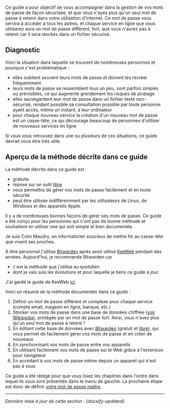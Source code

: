 Ce guide a pour objectif de vous accompagner dans la gestion de vos mots de passe de façon sécurisée, et que vous n'ayez plus qu'un seul mot de passe à retenir dans votre utilisation d'Internet. Ce mot de passe vous servira à accéder à tous les autres, et chaque service en ligne que vous utiliserez aura un mot de passe différent, fort, que vous n'aurez pas à retenir car il sera stockés dans un fichier sécurisé.

## Diagnostic

Voici la situation dans laquelle se trouvent de nombreuses personnes et pourquoi c'est problématique :

- elles oublient souvent leurs mots de passe et doivent les recréer fréquemment
- leurs mots de passe se ressemblent tous un peu, sont parfois simples ou prévisibles, ce qui augmente grandement les risques de piratage
- elles sauvegardent leur mot de passe dans un fichier texte non-sécurisé, rendant possible sa consultation possible par toute personne ayant accès, même un instant, à leur ordinateur
- pour chaque nouveau service la création d'un nouveau mot de passe est un casse-tête, ce qui décourage beaucoup de personnes d'utiliser de nouveaux services en ligne

Si vous vous retrouvez dans une ou plusieurs de ces situations, ce guide devrait vous être très utile.

## Aperçu de la méthode décrite dans ce guide

La méthode décrite dans ce guide est

- gratuite
- repose sur un outil [libre](https://fr.wikipedia.org/wiki/Logiciel_libre)
- vous permettra de gérer vos mots de passe facilement et en toute sécurité
- peut être utilisée indifféremment par les utilisateurs de Linux, de Windows et des appareils Apple.

Il y a de nombreuses bonnes façons de gérer ses mots de passe. Ce guide a été conçu pour les personnes qui n'ont pas de bonne méthode et souhaitent en utiliser une qui soit simple et bien documentée.

Je suis Colin Maudry, un informaticien soucieux de mettre fin au casse-tête que vivent ses proches.

À titre personnel j'utilise [Bitwarden](https://bitwarden.com) après avoir utilisé [KeeWeb](https://keeweb.info) pendant des années. Aujourd'hui, je recommande Bitwarden car

- c'est la méthode que j'utilise au quotidien
- dont je vais suis les évolutions et pour laquelle je tiens ce guide à jour.

J'ai gardé le guide de KeeWeb [ici](/fr/keeweb/keeweb).

Voici un résumé de la méthode documentée dans ce guide :

1. Définir un mot de passe différent et complexe pour chaque service (compte email, magasin en ligne, banque, etc.)
2. Stocker vos mots de passe dans une base de données chiffrée ([voir Wikipedia](https://fr.wikipedia.org/wiki/Chiffrement)), protégée par un mot de passe fort. Ainsi, vous n'avez plus qu'un seul mot de passe à retenir !
2. En éditant cette base de données avec [Bitwarden](https://bitwarden.com) (gratuit et [libre](https://fr.wikipedia.org/wiki/Logiciel_libre)), qui vous permet de facilement gérer vos mots de passe et en créer de nouveaux
3. En synchronisant vos mots de passe entre vos appareils
4. En utilisant facilement vos mots de passe sur le Web grâce à l'extension pour navigateur
4. En accédant à vos mots de passe même depuis un appareil qui n'est pas à vous

Ce guide a été rédigé pour que vous lisiez les chapitres dans l'ordre dans lequel ils vous sont présentés dans le menu de gauche. La prochaine étape est donc de définir [votre mot de passe maître](fr/master-password.md).

---

*Dernière mise à jour de cette section : {docsify-updated}*
